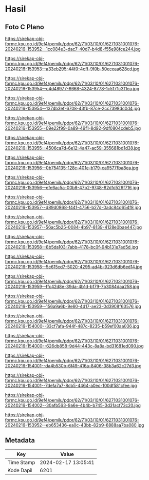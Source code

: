 # Hasil

## Foto C Plano

https://sirekap-obj-formc.kpu.go.id/9ef4/pemilu/pdpr/62/71/03/10/01/6271031001076-20240216-153952--1cc084e3-dac7-40d7-b4d8-f55e98fce244.jpg

https://sirekap-obj-formc.kpu.go.id/9ef4/pemilu/pdpr/62/71/03/10/01/6271031001076-20240216-153953--a33eb295-44f0-4cff-9f0b-50eceaa628cd.jpg

https://sirekap-obj-formc.kpu.go.id/9ef4/pemilu/pdpr/62/71/03/10/01/6271031001076-20240216-153954--c4d48977-8668-4324-8778-1c5171c311ea.jpg

https://sirekap-obj-formc.kpu.go.id/9ef4/pemilu/pdpr/62/71/03/10/01/6271031001076-20240216-153954--1374b3ef-6708-43fb-87ce-2cc7398dc0d4.jpg

https://sirekap-obj-formc.kpu.go.id/9ef4/pemilu/pdpr/62/71/03/10/01/6271031001076-20240216-153955--09e22f99-0a89-49f1-8d92-9df0804cdeb5.jpg

https://sirekap-obj-formc.kpu.go.id/9ef4/pemilu/pdpr/62/71/03/10/01/6271031001076-20240216-153955--4506ca7d-6e12-4a47-ac59-355681bd1d38.jpg

https://sirekap-obj-formc.kpu.go.id/9ef4/pemilu/pdpr/62/71/03/10/01/6271031001076-20240216-153956--0b754135-128c-401e-b179-ca9577fba8ea.jpg

https://sirekap-obj-formc.kpu.go.id/9ef4/pemilu/pdpr/62/71/03/10/01/6271031001076-20240216-153956--efe6ac5a-00b8-47b2-9748-82dfd526f716.jpg

https://sirekap-obj-formc.kpu.go.id/9ef4/pemilu/pdpr/62/71/03/10/01/6271031001076-20240216-153957--d89d0868-f441-4756-b27d-0adc84d654f8.jpg

https://sirekap-obj-formc.kpu.go.id/9ef4/pemilu/pdpr/62/71/03/10/01/6271031001076-20240216-153957--56ac5b25-0084-4b97-8139-4128e0bae447.jpg

https://sirekap-obj-formc.kpu.go.id/9ef4/pemilu/pdpr/62/71/03/10/01/6271031001076-20240216-153958--8b5da103-7abb-4178-bc0f-94b131e7ad5d.jpg

https://sirekap-obj-formc.kpu.go.id/9ef4/pemilu/pdpr/62/71/03/10/01/6271031001076-20240216-153958--5c615cd7-5020-4295-ad4b-923d6db6ed14.jpg

https://sirekap-obj-formc.kpu.go.id/9ef4/pemilu/pdpr/62/71/03/10/01/6271031001076-20240216-153959--ffc42d8e-39da-4b1d-b179-7b3084daa258.jpg

https://sirekap-obj-formc.kpu.go.id/9ef4/pemilu/pdpr/62/71/03/10/01/6271031001076-20240216-153959--156a9a6b-9e60-4d17-ae23-0d3908f63576.jpg

https://sirekap-obj-formc.kpu.go.id/9ef4/pemilu/pdpr/62/71/03/10/01/6271031001076-20240216-154000--33cf7afa-944f-487c-8235-b59ef00aa036.jpg

https://sirekap-obj-formc.kpu.go.id/9ef4/pemilu/pdpr/62/71/03/10/01/6271031001076-20240216-154000--626db858-9d44-443c-8a8a-bd31681ed090.jpg

https://sirekap-obj-formc.kpu.go.id/9ef4/pemilu/pdpr/62/71/03/10/01/6271031001076-20240216-154001--da4b530b-6f49-416a-8406-38b3a62c27d3.jpg

https://sirekap-obj-formc.kpu.go.id/9ef4/pemilu/pdpr/62/71/03/10/01/6271031001076-20240216-154001--7defa7a7-8cb5-4464-a0ec-100df581cfee.jpg

https://sirekap-obj-formc.kpu.go.id/9ef4/pemilu/pdpr/62/71/03/10/01/6271031001076-20240216-154002--30afb563-9a6e-4b4b-b745-3d31acf73c20.jpg

https://sirekap-obj-formc.kpu.go.id/9ef4/pemilu/pdpr/62/71/03/10/01/6271031001076-20240216-153952--eb653436-ea0c-43bb-82b9-6888aa7ba080.jpg


## Metadata

| Key        | Value               |
| ---------- | ------------------- |
| Time Stamp | 2024-02-17 13:05:41 |
| Kode Dapil | 6201                |



